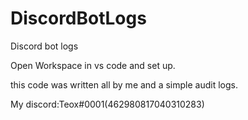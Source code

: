 # DiscordBotLogs
Discord bot logs


Open Workspace in vs code and set up.

this code was written all by me and a simple audit logs.

My discord:Teox#0001(462980817040310283)
